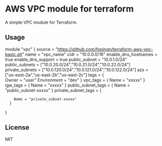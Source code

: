 # AWS VPC module for terraform

A simple VPC module for Terraform.
## Usage
module "vpc" {
source = "https://github.com/fopingn/terraform-aws-vpc-basic.git"
name = "vpc_name"
cidr = "10.0.0.0/16"
enable_dns_hostnames = true
enable_dns_support = true
public_subnet = "10.0.1.0/24"
public_subnets = ["10.0.20.0/24","10.0.21.0/24","10.0.22.0/24"]
private_subnets = ["10.0.120.0/24","10.0.121.0/24","10.0.122.0/24"]
azs = ["us-east-2a","us-east-2b","us-east-2c"]
tags = {  
      Owner = "user"
      Environment = "dev"
}
vpc_tags = {
  Name = "xxxxx"
  }
igw_tags = {
    Name = "xxxxx"
  }
public_subnet_tags = {
      Name = "public_subnet-xxxxx"
    }
private_subnet_tags = {

        Name = "private_subnet-xxxxx"
      }
}
## License
MIT
